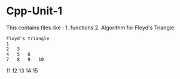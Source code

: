 # Cpp-Unit-1
This contains files like : 1. functions 
2. Algorithm for Floyd's Triangle
    
    Floyd's triangle 
    1
    2   3
    4   5   6
    7   8   9   10
   11  12  13   14   15
